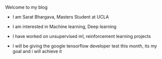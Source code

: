 Welcome to my blog

- I am Sarat Bhargava, Masters Student at UCLA

- I am interested in Machine learning, Deep learning

- I have worked on unsupervised ml, reinforcement learning projects

- I will be giving the google tensorflow developer test this month, its my goal and i will achieve it
